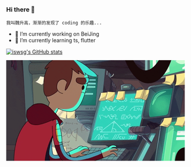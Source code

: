 ### Hi there 👋

    我叫魏升高，渐渐的发现了 coding 的乐趣...

* 🔭 I’m currently working on BeiJing
* 🌱 I’m currently learning ts, flutter

[![iswsg's GitHub stats](https://github-readme-stats.vercel.app/api?username=iswsg)](https://github.com/anuraghazra/github-readme-stats)

![](assets/image/图片.gif)
